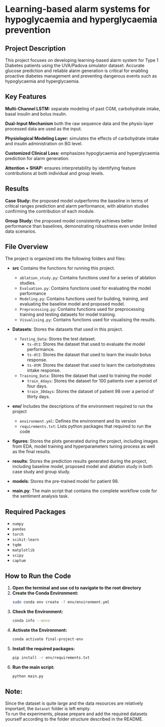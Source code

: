 # Learning-based alarm systems for hypoglycaemia and hyperglycaemia prevention
## Project Description
This project focuses on developing learning-based alarm system for Type 1 Diabetes patients using the UVA/Padova simulator dataset. Accurate glucose prediction and reliable alarm generation is critical for enabling proactive diabetes management and preventing dangerous events such as hypoglycaemia and hyperglycaemia.

## Key Features
**Multi-Channel LSTM:** separate modeling of past CGM, carbohydrate intake, basal insulin and bolus insulin.

**Dual-Input Mechanism** both the raw sequence data and the physio layer processed data are used as the input.

**Physiological Modeling Layer:** simulates the effects of carbohydrate intake and insulin administration on BG level.

**Customized Clinical Loss:** emphasizes hypoglycaemia and hyperglycaemia prediction for alarm generation.

**Attention + SHAP:** ensures interpretability by identifying feature contributions at both individual and group levels.

## Results
**Case Study:** the proposed model outperforms the baseline in terms of critical ranges prediction and alarm performance, with ablation studies confirming the contribution of each module.

**Group Study:** the proposed model consistently achieves better performance than baselines, demonstrating robustness even under limited data scenarios.

## File Overview
The project is organized into the following folders and files:
- **src** Contains the functions for running this project.
  - `ablation_study.py`: Contains functions used for a series of ablation studies.
  - `Evaluation.py`: Contains functions used for evaluating the model performance
  - `Modeling.py`: Contains functions used for building, training, and evaluating the baseline model and proposed model.
  - `Preprocessing.py`: Contains functions used for preprocessing training and testing datasets for model training.
  - `Visualising.py`: Contains functions used for visualising the results.

- **Datasets**: Stores the datasets that used in this project.
  - `Testing_Data`: Stores the test dataset.
    - `ts-dt1`: Stores the dataset that used to evaluate the model performance.
    - `ts-dtI`: Stores the dataset that used to learn the insulin bolus response.
    - `ts-dtM`: Stores the dataset that used to learn the carbohydrates intake response.
  - `Training_Data`: Stores the dataset that used to training the model
    - `train_4days`: Stores the dataset for 100 patients over a period of four days.
    - `train_30days`: Stores the dataset of patient 98 over a period of thirty days.

- **env/** Includes the descriptions of the environment required to run the project
  - `environment.yml`: Defines the environment and its version
  - `requirements.txt`: Lists python packages that required to run the code 

- **figures**: Stores the plots generated during the project, including images from EDA, model training and hyperparameters tuning process as well as the final results.

- **results**: Stores the prediction results generated during the project, including baseline model, proposed model and ablation study in both case study and group study.

- **models**: Stores the pre-trained model for patient 98.

- **main.py**: The main script that contains the complete workflow code for the sentiment analysis task.

## Required Packages
- `numpy`
- `pandas`
- `torch`
- `scikit-learn`
- `tqdm`
- `matplotlib`
- `scipy`
- `captum`


## How to Run the Code
1. **Open the terminal and use cd to navigate to the root directory**
2. **Create the Conda Environment:**
   ```bash
   sudo conda env create -f env/environment.yml
3. **Check the Environment:**
   ```bash
   conda info --envs
4. **Activate the Environment:**
   ```bash
   conda activate final-project-env
5. **Install the required packages:**
   ```bash
   pip install -r env/requirements.txt
6. **Run the main script:**
   ```bash
   python main.py

## Note:
Since the dataset is quite large and the data resources are relatively important, the `Dataset` folder is left empty.  
To run the experiments, please prepare and add the required datasets yourself according to the folder structure described in the README.